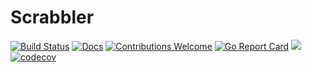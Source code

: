 # Scrabbler

[![Build Status](https://travis-ci.org/AKovalevich/scrabbler.svg?branch=master)](https://travis-ci.org/AKovalevich/scrabbler)
[![Docs](https://img.shields.io/badge/docs-current-brightgreen.svg)](https://github.com/AKovalevich/scrabbler/blob/master/docs/home.md)
[![Contributions Welcome](https://img.shields.io/badge/contributions-welcome-brightgreen.svg?style=flat)](https://github.com/AKovalevich/scrabbler/issues)
[![Go Report Card](https://goreportcard.com/badge/github.com/AKovalevich/scrabbler)](https://goreportcard.com/badge/github.com/AKovalevich/scrabbler)
[![](https://images.microbadger.com/badges/version/akovalevich/scrabbler.svg)](https://microbadger.com/images/akovalevich/scrabbler)
[![codecov](https://codecov.io/gh/akovalevich/scrabbler/branch/master/graph/badge.svg)](https://codecov.io/gh/akovalevich/scrabbler)